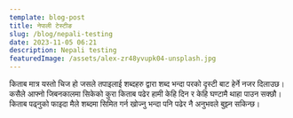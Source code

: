 ```yaml
---
template: blog-post
title: नेपाली टेस्टीङ
slug: /blog/nepali-testing
date: 2023-11-05 06:21
description: Nepali testing
featuredImage: /assets/alex-zr48yvupk04-unsplash.jpg
---
```

किताब मात्र यस्तो चिज हो जसले तपाइलाई शब्दहरु द्वारा शब्द भन्दा परको दृस्टी बाट हेर्ने नजर दिलाउछ। कसैले आफ्नो जिबनकालमा सिकेको कुरा किताब पढेर हामी केहि दिन र केहि घण्टामै थाहा पाउन सक्छौ। किताब पढ्नुको फाइदा मैले शब्दमा सिमित गर्न खोज्नु भन्दा पनि पढेर नै अनुभवले बुझ्न सकिन्छ। 